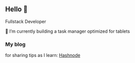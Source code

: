 ## Hello 👋

Fullstack Developer

🔭 I’m currently building a task manager optimized for tablets

### My blog 
for sharing tips as I learn:
[Hashnode](https://hashnode.com/@tinaxgao)
